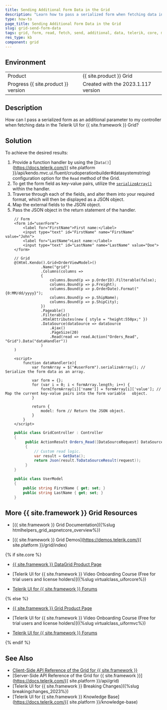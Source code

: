 ```yaml
---
title: Sending Additional Form Data in the Grid
description: "Learn how to pass a serialized form when fetching data in the Telerik UI for {{ site.framework }} Grid."
type: how-to
page_title: Sending Additional Form Data in the Grid
slug: grid-send-form-data
tags: grid, form, read, fetch, send, additional, data, telerik, core, mvc
res_type: kb
component: grid
---
```


## Environment

<table>
 <tr>
  <td>Product</td>
  <td>{{ site.product }} Grid</td>
 </tr>
 <tr>
  <td>Progress {{ site.product }} version</td>
  <td>Created with the 2023.1.117 version</td>
 </tr>
</table>


## Description

How can I pass a serialized form as an additional parameter to my controller when fetching data in the Telerik UI for {{ site.framework }} Grid?

## Solution

To achieve the desired results:

1. Provide a function handler by using the [`Data()`](https://docs.telerik.com/{{ site.platform }}/api/kendo.mvc.ui.fluent/crudoperationbuilder#datasystemstring) configuration option for the `Read` method of the Grid.
1. To get the form field as key-value pairs, utilize the [`serializeArray()`](http://api.jquery.com/serializeArray/) within the handler.
1. Traverse through each of the fields, and alter them into your required format, which will then be displayed as a JSON object.
1. Map the external fields to the JSON object.
1. Pass the JSON object in the return statement of the handler.

```Razor Index.cshtml
    // Form
    <form id="userForm">
        <label for="FirstName">First name:</label>
        <input type="text" id="FirstName" name="FirstName" value="John">
        <label for="LastName">Last name:</label>
        <input type="text" id="LastName" name="LastName" value="Doe">
    </form>

    // Grid
    @(Html.Kendo().Grid<OrderViewModel>()
                .Name("grid")
                .Columns(columns =>
                {
                    columns.Bound(p => p.OrderID).Filterable(false);
                    columns.Bound(p => p.Freight);
                    columns.Bound(p => p.OrderDate).Format("{0:MM/dd/yyyy}");
                    columns.Bound(p => p.ShipName);
                    columns.Bound(p => p.ShipCity);
                })
                .Pageable()
                .Filterable()
                .HtmlAttributes(new { style = "height:550px;" })
                .DataSource(dataSource => dataSource
                    .Ajax()
                    .PageSize(20)
                    .Read(read => read.Action("Orders_Read", "Grid").Data("dataHandler"))
                )
    )
```
```JS script.js
    <script>
        function dataHandler(e){
            var formArray = $("#userForm").serializeArray(); // Serialize the form data as an array.

            var form = {};
            for (var i = 0; i < formArray.length; i++) {
                form[formArray[i]['name']] = formArray[i]['value']; // Map the current key-value pairs into the form variable   object.
            }

            return {
                model: form // Return the JSON object.
            }
        }
    </script>
```
```C# Controller.cs
    public class GridController : Controller
    {
         public ActionResult Orders_Read([DataSourceRequest] DataSourceRequest request, UserModel model)
         {
             // Custom read logic.
             var result = GetData();
             return Json(result.ToDataSourceResult(request));
         }
    }
```
```C# Model.cs
    public class UserModel
    {
        public string FirstName { get; set; }
        public string LastName { get; set; }
    }
```

## More {{ site.framework }} Grid Resources

* [{{ site.framework }} Grid Documentation]({%slug htmlhelpers_grid_aspnetcore_overview%})

* [{{ site.framework }} Grid Demos](https://demos.telerik.com/{{ site.platform }}/grid/index)

{% if site.core %}
* [{{ site.framework }} DataGrid Product Page](https://www.telerik.com/aspnet-core-ui/grid)

* [Telerik UI for {{ site.framework }} Video Onboarding Course (Free for trial users and license holders)]({%slug virtualclass_uiforcore%})

* [Telerik UI for {{ site.framework }} Forums](https://www.telerik.com/forums/aspnet-core-ui)

{% else %}
* [{{ site.framework }} Grid Product Page](https://www.telerik.com/aspnet-mvc/grid)

* [Telerik UI for {{ site.framework }} Video Onboarding Course (Free for trial users and license holders)]({%slug virtualclass_uiformvc%})

* [Telerik UI for {{ site.framework }} Forums](https://www.telerik.com/forums/aspnet-mvc)

{% endif %}

## See Also

* [Client-Side API Reference of the Grid for {{ site.framework }}](https://docs.telerik.com/kendo-ui/api/javascript/ui/grid)
* [Server-Side API Reference of the Grid for {{ site.framework }}](https://docs.telerik.com/{{ site.platform }}/api/grid)
* [Telerik UI for {{ site.framework }} Breaking Changes]({%slug breakingchanges_2023%})
* [Telerik UI for {{ site.framework }} Knowledge Base](https://docs.telerik.com/{{ site.platform }}/knowledge-base)
